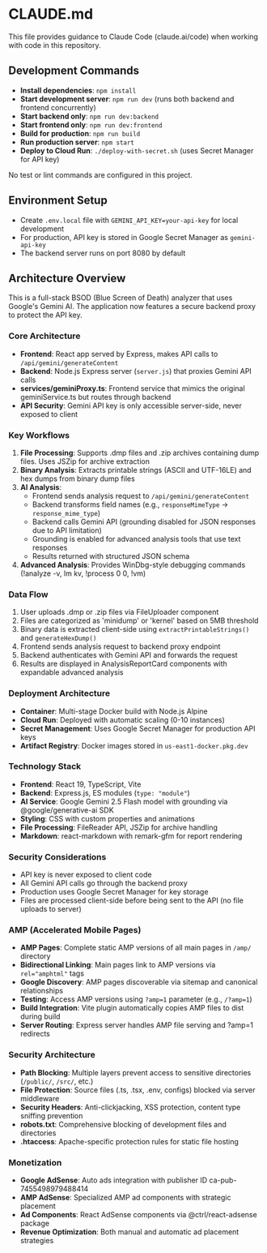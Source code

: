# CLAUDE.md

This file provides guidance to Claude Code (claude.ai/code) when working with code in this repository.

## Development Commands

- **Install dependencies**: `npm install`
- **Start development server**: `npm run dev` (runs both backend and frontend concurrently)
- **Start backend only**: `npm run dev:backend`
- **Start frontend only**: `npm run dev:frontend`
- **Build for production**: `npm run build`
- **Run production server**: `npm start`
- **Deploy to Cloud Run**: `./deploy-with-secret.sh` (uses Secret Manager for API key)

No test or lint commands are configured in this project.

## Environment Setup

- Create `.env.local` file with `GEMINI_API_KEY=your-api-key` for local development
- For production, API key is stored in Google Secret Manager as `gemini-api-key`
- The backend server runs on port 8080 by default

## Architecture Overview

This is a full-stack BSOD (Blue Screen of Death) analyzer that uses Google's Gemini AI. The application now features a secure backend proxy to protect the API key.

### Core Architecture

- **Frontend**: React app served by Express, makes API calls to `/api/gemini/generateContent`
- **Backend**: Node.js Express server (`server.js`) that proxies Gemini API calls
- **services/geminiProxy.ts**: Frontend service that mimics the original geminiService.ts but routes through backend
- **API Security**: Gemini API key is only accessible server-side, never exposed to client

### Key Workflows

1. **File Processing**: Supports .dmp files and .zip archives containing dump files. Uses JSZip for archive extraction
2. **Binary Analysis**: Extracts printable strings (ASCII and UTF-16LE) and hex dumps from binary dump files
3. **AI Analysis**: 
   - Frontend sends analysis request to `/api/gemini/generateContent`
   - Backend transforms field names (e.g., `responseMimeType` → `response_mime_type`)
   - Backend calls Gemini API (grounding disabled for JSON responses due to API limitation)
   - Grounding is enabled for advanced analysis tools that use text responses
   - Results returned with structured JSON schema
4. **Advanced Analysis**: Provides WinDbg-style debugging commands (!analyze -v, lm kv, !process 0 0, !vm)

### Data Flow

1. User uploads .dmp or .zip files via FileUploader component
2. Files are categorized as 'minidump' or 'kernel' based on 5MB threshold
3. Binary data is extracted client-side using `extractPrintableStrings()` and `generateHexDump()`
4. Frontend sends analysis request to backend proxy endpoint
5. Backend authenticates with Gemini API and forwards the request
6. Results are displayed in AnalysisReportCard components with expandable advanced analysis

### Deployment Architecture

- **Container**: Multi-stage Docker build with Node.js Alpine
- **Cloud Run**: Deployed with automatic scaling (0-10 instances)
- **Secret Management**: Uses Google Secret Manager for production API keys
- **Artifact Registry**: Docker images stored in `us-east1-docker.pkg.dev`

### Technology Stack

- **Frontend**: React 19, TypeScript, Vite
- **Backend**: Express.js, ES modules (`type: "module"`)
- **AI Service**: Google Gemini 2.5 Flash model with grounding via @google/generative-ai SDK
- **Styling**: CSS with custom properties and animations
- **File Processing**: FileReader API, JSZip for archive handling
- **Markdown**: react-markdown with remark-gfm for report rendering

### Security Considerations

- API key is never exposed to client code
- All Gemini API calls go through the backend proxy
- Production uses Google Secret Manager for key storage
- Files are processed client-side before being sent to the API (no file uploads to server)

### AMP (Accelerated Mobile Pages)

- **AMP Pages**: Complete static AMP versions of all main pages in `/amp/` directory
- **Bidirectional Linking**: Main pages link to AMP versions via `rel="amphtml"` tags
- **Google Discovery**: AMP pages discoverable via sitemap and canonical relationships
- **Testing**: Access AMP versions using `?amp=1` parameter (e.g., `/?amp=1`)
- **Build Integration**: Vite plugin automatically copies AMP files to dist during build
- **Server Routing**: Express server handles AMP file serving and ?amp=1 redirects

### Security Architecture

- **Path Blocking**: Multiple layers prevent access to sensitive directories (`/public/`, `/src/`, etc.)
- **File Protection**: Source files (.ts, .tsx, .env, configs) blocked via server middleware
- **Security Headers**: Anti-clickjacking, XSS protection, content type sniffing prevention
- **robots.txt**: Comprehensive blocking of development files and directories
- **.htaccess**: Apache-specific protection rules for static file hosting

### Monetization

- **Google AdSense**: Auto ads integration with publisher ID ca-pub-7455498979488414
- **AMP AdSense**: Specialized AMP ad components with strategic placement
- **Ad Components**: React AdSense components via @ctrl/react-adsense package
- **Revenue Optimization**: Both manual and automatic ad placement strategies
